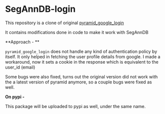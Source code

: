 # SegAnnDB-login

This repository is a clone of original [pyramid_google_login](https://github.com/ludia/pyramid_google_login)

It contains modifications done in code to make it work with SegAnnDB

**Approach - **

`pyramid_google_login` does not handle any kind of authentication policy by itself. It only helped in fetching the
user profile details from google. I made a workaround, now it sets a cookie in the response which is equivalent to the user_id
(email)

Some bugs were also fixed, turns out the original version did not work with the a latest version of pyramid anymore, so a 
couple bugs were fixed as well.

**On pypi -**

This package will be uploaded to pypi as well, under the same name.
